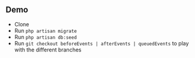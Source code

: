 ## Demo

* Clone
* Run `php artisan migrate`
* Run `php artisan db:seed`
* Run `git checkout beforeEvents | afterEvents | queuedEvents` to play with the different branches